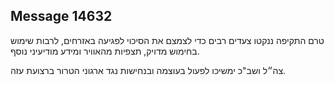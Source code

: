 ## Message 14632

טרם התקיפה ננקטו צעדים רבים כדי לצמצם את הסיכוי לפגיעה באזרחים, לרבות שימוש בחימוש מדויק, תצפיות מהאוויר ומידע מודיעיני נוסף.

צה״ל ושב"כ ימשיכו לפעול בעוצמה ובנחישות נגד ארגוני הטרור ברצועת עזה.

